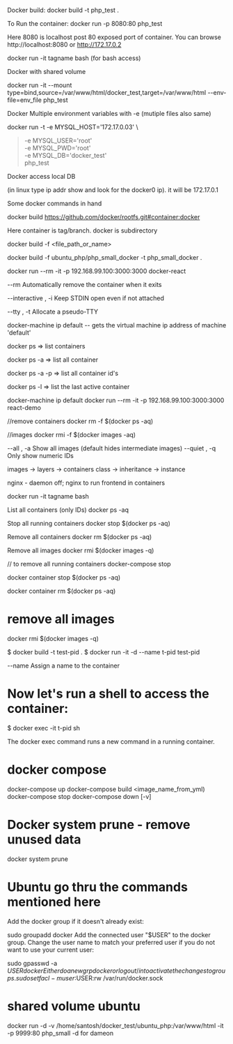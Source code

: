 
Docker build: 
docker build -t php_test .

To Run the container:
docker run -p 8080:80 php_test

Here 8080 is localhost post 80 exposed port of container. You can browse http://localhost:8080 or http://172.17.0.2

docker run -it tagname bash
(for bash access)

Docker with shared volume 

docker run -it --mount type=bind,source=/var/www/html/docker_test,target=/var/www/html  --env-file=env_file php_test 

Docker Multiple environment variables with -e (mutiple files also same)

docker run -t -e MYSQL_HOST='172.17.0.03'  \
>  -e MYSQL_USER='root' \
>  -e MYSQL_PWD='root' \
>  -e MYSQL_DB='docker_test' \
>  php_test

Docker access local DB

(in linux type ip addr show and look for the docker0 ip). it will be 172.17.0.1

Some docker commands in hand

docker build https://github.com/docker/rootfs.git#container:docker

Here container is tag/branch. docker is subdirectory

docker build -f <file_path_or_name>

docker build -f ubuntu_php/php_small_docker -t php_small_docker .

docker run --rm -it -p 192.168.99.100:3000:3000 docker-react

--rm		Automatically remove the container when it exits

--interactive , -i		Keep STDIN open even if not attached

--tty , -t		Allocate a pseudo-TTY

docker-machine ip default -- gets the virtual machine ip address of machine 'default'


docker ps => list containers

docker ps -a => list all container

docker ps -a -p => list all container id's

docker ps -l => list the last active container

docker-machine ip default
docker run --rm -it -p 192.168.99.100:3000:3000 react-demo

//remove containers
docker rm -f $(docker ps -aq)

//images
docker rmi -f $(docker images -aq)

--all , -a		Show all images (default hides intermediate images)
--quiet , -q		Only show numeric IDs

images -> layers -> containers
class -> inheritance -> instance 

nginx - daemon off; nginx to run frontend in containers


docker run -it tagname bash

List all containers (only IDs)
docker ps -aq

Stop all running containers
docker stop $(docker ps -aq)

Remove all containers
docker rm $(docker ps -aq)

Remove all images
docker rmi $(docker images -q)

// to remove all running containers
docker-compose stop

docker container stop $(docker ps -aq)

docker container rm $(docker ps -aq)

# remove all images
docker rmi $(docker images -q)

$ docker build -t test-pid .
$ docker run -it -d --name t-pid test-pid

--name		Assign a name to the container

# Now let's run a shell to access the container:
$ docker exec -it t-pid sh

The docker exec command runs a new command in a running container.

# docker compose
docker-compose up
docker-compose build <image_name_from_yml)
docker-compose stop
docker-compose down [-v]

# Docker system prune - remove unused data
docker system prune

# Ubuntu go thru the commands mentioned here
Add the docker group if it doesn't already exist:

sudo groupadd docker
Add the connected user "$USER" to the docker group. Change the user name to match your preferred user if you do not want to use your current user:

sudo gpasswd -a $USER docker
Either do a newgrp docker or log out/in to activate the changes to groups.
sudo setfacl -m user:$USER:rw /var/run/docker.sock

# shared volume ubuntu
docker run -d -v /home/santosh/docker_test/ubuntu_php:/var/www/html -it  -p 9999:80 php_small 
-d for dameon
